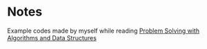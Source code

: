 # Notes
Example codes made by myself while reading
[Problem Solving with Algorithms and Data Structures](http://interactivepython.org/courselib/static/pythonds/index.html)
